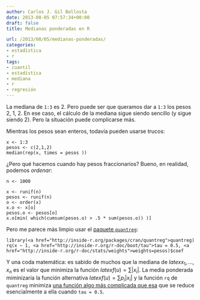```yaml
---
author: Carlos J. Gil Bellosta
date: 2013-08-05 07:57:34+00:00
draft: false
title: Medianas ponderadas en R

url: /2013/08/05/medianas-ponderadas/
categories:
- estadística
- r
tags:
- cuantil
- estadística
- mediana
- r
- regresión
---
```


La mediana de `1:3` es 2. Pero puede ser que queramos dar a `1:3` los pesos 2, 1, 2. En ese caso, el cálculo de la mediana sigue siendo sencillo (y sigue siendo 2). Pero la situación puede complicarse más.

Mientras los pesos sean enteros, todavía pueden usarse trucos:



    x <- 1:3
    pesos <- c(2,1,2)
    median(rep(x, times = pesos ))



¿Pero qué hacemos cuando hay pesos fraccionarios? Bueno, en realidad, podemos _ordenar_:



    n <- 1000

    x <- runif(n)
    pesos <- runif(n)
    o <- order(x)
    x.o <- x[o]
    pesos.o <- pesos[o]
    x.o[min( which(cumsum(pesos.o) > .5 * sum(pesos.o)) )]



Pero me parece más limpio usar el [paquete `quantreg`](http://www.datanalytics.com/blog/2010/05/18/regresion-por-cuantiles-en-r-y-sas/):



    library(<a href="http://inside-r.org/packages/cran/quantreg">quantreg)
    rq(x ~ 1, <a href="http://inside-r.org/r-doc/boot/tau">tau = 0.5, <a href="http://inside-r.org/r-doc/stats/weights">weights=pesos)$coef



Y una coda matemática: es sabido de muchos que la mediana de $latex x_1,\dots, x_n$ es el valor que minimiza la función $latex f(u) = \sum |x_i|$. La media ponderada miminizaría la función alternativa $latex f(u) = \sum p_i |x_i|$ y la función `rq` de `quantreg` minimiza [una función algo más complicada que esa](http://en.wikipedia.org/wiki/Quantile_regression#Quantiles) que se reduce esencialmente a ella cuando `tau = 0.5`.
